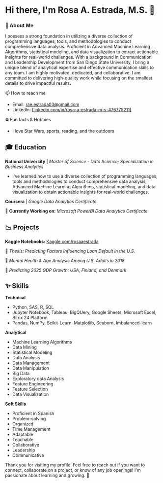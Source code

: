 # Hi there, I'm Rosa A. Estrada, M.S. 👋

### 🔅 About Me
I possess a strong foundation in utilizing a diverse collection of programming languages, tools, and methodologies to conduct comprehensive data analysis. 
Proficient in Advanced Machine Learning Algorithms, statistical modeling, and data visualization to extract actionable insights for real-world challenges. 
With a background in Communication and Leadership Development from San Diego State University, I bring a unique blend of analytical expertise and effective communication skills to any team. 
I am highly motivated, dedicated, and collaborative. I am committed to delivering high-quality work while focusing on the smallest details to drive impactful results.

📫 How to reach me
- Email: rae.estrada03@gmail.com
- LinkedIn: [[linkedin.com/in/rosa-a-estrada-m-s-476775211]](https://www.linkedin.com/in/rosa-a-estrada-m-s-476775211?lipi=urn%3Ali%3Apage%3Ad_flagship3_profile_view_base_contact_details%3Bgd44CFwETwyVr76omfu5WQ%3D%3D)

⚽️ Fun facts & Hobbies
- I love Star Wars, sports, reading, and the outdoors

## 🎓 Education
**National University** | *Master of Science - Data Science; Specialization in Business Analytics*
- I've learned how to use a diverse collection of programming languages, tools and methodologies to conduct comprehensive data analysis, Advanced Machine Learning Algorithms, statistical modeling, and data visualization to obtain actionable insights for real-world challenges.

**Coursera** | *Google Data Analytics Certificate*

🌱 **Currently Working on:** *Microsoft PowerBI Data Analytics Certificate*

## 📉 Projects

**Kaggle Notebooks:** [Kaggle.com/rosaaestrada](https://www.kaggle.com/rosaaestrada)

  🔹 *Thesis: Predicting Factors Influencing Loan Default in the U.S.*

  🔹 *Mental Health & Age Analysis Among U.S. Adults in 2018*

  🔹 *Predicting 2025 GDP Growth: USA, Finland, and Denmark*

## ✨ Skills
**Technical**
- Python, SAS, R, SQL
- Jupyter Notebook, Tableau, BigQUery, Google Sheets, Microsoft Excel, Bitrix 24 Platform
- Pandas, NumPy, Scikit-Learn, Matplotlib, Seaborn, Imbalanced-learn

**Analytical**
- Machine Learning Algorithms
- Data Mining
- Statistical Modeling
- Data Analysis
- Data Management
- Data Manipulation
- Big Data
- Exploratory data Analysis
- Feature Engineering
- Feature Selection
- Data Visualization
  
**Soft Skills**
- Proficient in Spanish
- Problem-solving
- Organized
- Time Management
- Adaptable
- Teachable
- Collaborative
- Leadership
- Communicative

Thank you for visiting my profile! Feel free to reach out if you want to connect, collaborate on a project, or know of any job openings! I'm passionate about learning and growing. 🌱
<!---
rosaaestrada/rosaaestrada is a ✨ special ✨ repository because its `README.md` (this file) appears on your GitHub profile.
You can click the Preview link to take a look at your changes.
--->
